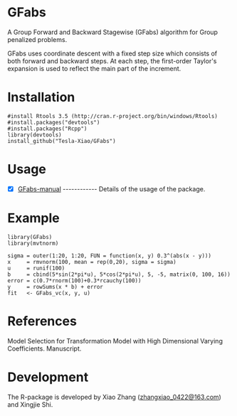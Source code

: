 # GFabs
  A Group Forward and Backward Stagewise (GFabs) algorithm for Group penalized problems.
 
  GFabs uses coordinate descent with a fixed step size which consists of both forward and backward steps. At each step, the first-order Taylor's expansion is used to reflect the main part of the increment. 

# Installation

    #install Rtools 3.5 (http://cran.r-project.org/bin/windows/Rtools)
    #install.packages("devtools")
    #install.packages("Rcpp")
    library(devtools)
    install_github("Tesla-Xiao/GFabs")

# Usage

   - [x] [GFabs-manual](https://github.com/Tesla-Xiao/GFabs/blob/master/inst/GFabs-manual.pdf) ------------ Details of the usage of the package.
   
# Example

    library(GFabs)
    library(mvtnorm)

    sigma = outer(1:20, 1:20, FUN = function(x, y) 0.3^(abs(x - y)))
    x     = rmvnorm(100, mean = rep(0,20), sigma = sigma)
    u     = runif(100)
    b     = cbind(5*sin(2*pi*u), 5*cos(2*pi*u), 5, -5, matrix(0, 100, 16))
    error = c(0.7*rnorm(100)+0.3*rcauchy(100))
    y     = rowSums(x * b) + error
    fit   <- GFabs_vc(x, y, u)
    
# References

Model Selection for Transformation Model with High Dimensional Varying Coefficients. Manuscript.

# Development
The R-package is developed by Xiao Zhang (zhangxiao_0422@163.com) and Xingjie Shi.
